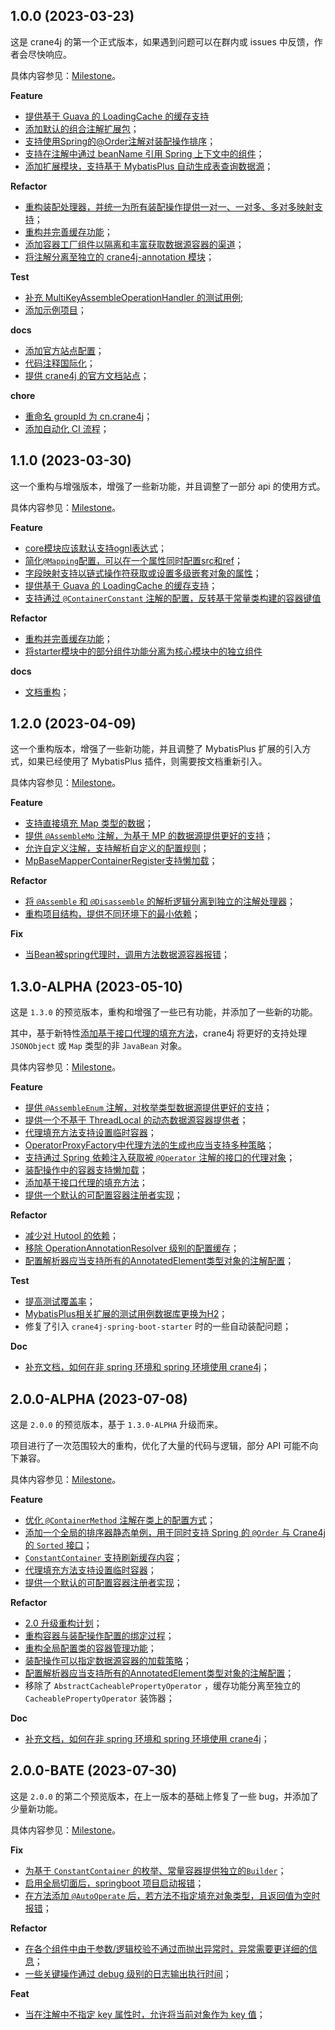 ## 1.0.0 (2023-03-23)

这是 crane4j 的第一个正式版本，如果遇到问题可以在群内或 issues 中反馈，作者会尽快响应。

具体内容参见：[Milestone](https://github.com/opengoofy/crane4j/milestone/1)。

**Feature**

- [提供基于 Guava 的 LoadingCache 的缓存支持](https://github.com/opengoofy/crane4j/issues/24)
- [添加默认的组合注解扩展包](https://github.com/opengoofy/crane4j/issues/20)；
- [支持使用Spring的@Order注解对装配操作排序](https://github.com/opengoofy/crane4j/issues/17)；
- [支持在注解中通过 beanName 引用 Spring 上下文中的组件](https://github.com/opengoofy/crane4j/issues/14)；
- [添加扩展模块，支持基于 MybatisPlus 自动生成表查询数据源](https://github.com/opengoofy/crane4j/issues/8)；

**Refactor**

- [重构装配处理器，并统一为所有装配操作提供一对一、一对多、多对多映射支持](https://github.com/opengoofy/crane4j/issues/25)；
- [重构并完善缓存功能](https://github.com/opengoofy/crane4j/issues/23)；
- [添加容器工厂组件以隔离和丰富获取数据源容器的渠道](https://github.com/opengoofy/crane4j/issues/4)；
- [将注解分离至独立的 crane4j-annotation 模块](https://github.com/opengoofy/crane4j/issues/10)；

**Test**

- [补充 MultiKeyAssembleOperationHandler 的测试用例](https://github.com/opengoofy/crane4j/issues/1);
- [添加示例项目](https://github.com/opengoofy/crane4j/issues/15)；

**docs**

- [添加官方站点配置](https://github.com/opengoofy/crane4j/issues/18)；
- [代码注释国际化](https://github.com/opengoofy/crane4j/issues/13)；
- [提供 crane4j 的官方文档站点](https://github.com/opengoofy/crane4j/issues/2)；

**chore**

- [重命名 groupId 为 cn.crane4j](https://github.com/opengoofy/crane4j/issues/9)；
- [添加自动化 CI 流程](https://github.com/opengoofy/crane4j/issues/12)；

## 1.1.0 (2023-03-30)

这一个重构与增强版本，增强了一些新功能，并且调整了一部分 api 的使用方式。

具体内容参见：[Milestone](https://github.com/opengoofy/crane4j/milestone/2)。

**Feature**

- [core模块应该默认支持ognl表达式](https://github.com/opengoofy/crane4j/issues/24)；
- [简化`@Mapping`配置，可以在一个属性同时配置src和ref](https://github.com/opengoofy/crane4j/issues/30)；
- [字段映射支持以链式操作符获取或设置多级嵌套对象的属性](https://github.com/opengoofy/crane4j/issues/27)；
- [提供基于 Guava 的 LoadingCache 的缓存支持](https://github.com/opengoofy/crane4j/issues/24)；
- [支持通过 `@ContainerConstant` 注解的配置，反转基于常量类构建的容器键值](https://github.com/opengoofy/crane4j/issues/33)

**Refactor**

- [重构并完善缓存功能](https://github.com/opengoofy/crane4j/issues/23)；
- [将starter模块中的部分组件功能分离为核心模块中的独立组件](https://github.com/opengoofy/crane4j/issues/28)

**docs**

- [文档重构](https://github.com/opengoofy/crane4j/issues/31)；

## 1.2.0 (2023-04-09)

这一个重构版本，增强了一些新功能，并且调整了 MybatisPlus 扩展的引入方式，如果已经使用了 MybatisPlus 插件，则需要按文档重新引入。

具体内容参见：[Milestone](https://github.com/opengoofy/crane4j/milestone/3)。

**Feature**

- [支持直接填充 Map 类型的数据](https://github.com/opengoofy/crane4j/issues/21)；
- [提供 `@AssembleMp` 注解，为基于 MP 的数据源提供更好的支持](https://github.com/opengoofy/crane4j/issues/36)；
- [允许自定义注解，支持解析自定义的配置规则](https://github.com/opengoofy/crane4j/issues/22)；
- [MpBaseMapperContainerRegister支持懒加载](https://github.com/opengoofy/crane4j/issues/37)；

**Refactor**

- [将 `@Assemble` 和 `@Disassemble` 的解析逻辑分离到独立的注解处理器](https://github.com/opengoofy/crane4j/issues/39)；
- [重构项目结构，提供不同环境下的最小依赖](https://github.com/opengoofy/crane4j/issues/28)；

**Fix**

- [当Bean被spring代理时，调用方法数据源容器报错](https://github.com/opengoofy/crane4j/issues/38)；

## 1.3.0-ALPHA (2023-05-10)

这是 `1.3.0` 的预览版本，重构和增强了一些已有功能，并添加了一些新的功能。

其中，基于新特性[添加基于接口代理的填充方法](https://github.com/opengoofy/crane4j/issues/44)，crane4j 将更好的支持处理 `JSONObject` 或 `Map` 类型的非 `JavaBean`  对象。

具体内容参见：[Milestone](https://github.com/opengoofy/crane4j/milestone/4)。

**Feature**

- [提供 `@AssembleEnum` 注解，对枚举类型数据源提供更好的支持](https://github.com/opengoofy/crane4j/issues/35)；
- [提供一个不基于 ThreadLocal 的动态数据源容器提供者](https://github.com/opengoofy/crane4j/issues/61)；
- [代理填充方法支持设置临时容器](https://github.com/opengoofy/crane4j/issues/49)；
- [OperatorProxyFactory中代理方法的生成也应当支持多种策略](https://github.com/opengoofy/crane4j/issues/55)；
- [支持通过 Spring 依赖注入获取被 `@Operator` 注解的接口的代理对象](https://github.com/opengoofy/crane4j/issues/48)；
- [装配操作中的容器支持懒加载](https://github.com/opengoofy/crane4j/issues/50)；
- [添加基于接口代理的填充方法](https://github.com/opengoofy/crane4j/issues/44)；
- [提供一个默认的可配置容器注册者实现](https://github.com/opengoofy/crane4j/issues/41)；

**Refactor**

- [减少对 Hutool 的依赖](https://github.com/opengoofy/crane4j/issues/70)；
- [移除 OperationAnnotationResolver 级别的配置缓存](https://github.com/opengoofy/crane4j/issues/59)；
- [配置解析器应当支持所有的AnnotatedElement类型对象的注解配置](https://github.com/opengoofy/crane4j/issues/45)；

**Test**

- [提高测试覆盖率](https://github.com/opengoofy/crane4j/issues/67)；
- [MybatisPlus相关扩展的测试用例数据库更换为H2](https://github.com/opengoofy/crane4j/issues/72)；
- 修复了引入 `crane4j-spring-boot-starter` 时的一些自动装配问题；

**Doc**

- [补充文档，如何在非 spring 环境和 spring 环境使用 crane4j](https://github.com/opengoofy/crane4j/issues/34)；

## 2.0.0-ALPHA (2023-07-08)

这是 `2.0.0` 的预览版本，基于 `1.3.0-ALPHA` 升级而来。

项目进行了一次范围较大的重构，优化了大量的代码与逻辑，部分 API 可能不向下兼容。

具体内容参见：[Milestone](https://github.com/opengoofy/crane4j/milestone/4)。

**Feature**

- [优化 `@ContainerMethod` 注解在类上的配置方式](https://github.com/opengoofy/crane4j/issues/97)；
- [添加一个全局的排序器静态单例，用于同时支持 Spring 的 `@Order` 与 Crane4j 的 `Sorted` 接口](https://github.com/opengoofy/crane4j/issues/84)；
- [`ConstantContainer` 支持刷新缓存内容](https://github.com/opengoofy/crane4j/issues/76)；
- [代理填充方法支持设置临时容器](https://github.com/opengoofy/crane4j/issues/49)；
- [提供一个默认的可配置容器注册者实现](https://github.com/opengoofy/crane4j/issues/41)；

**Refactor**

- [2.0 升级重构计划](https://github.com/opengoofy/crane4j/issues/86)；
- [重构容器与装配操作配置的绑定过程](https://github.com/opengoofy/crane4j/issues/85)；
- [重构全局配置类的容器管理功能](https://github.com/opengoofy/crane4j/issues/81)；
- [装配操作可以指定数据源容器的加载策略](https://github.com/opengoofy/crane4j/issues/63)；
- [配置解析器应当支持所有的AnnotatedElement类型对象的注解配置](https://github.com/opengoofy/crane4j/issues/45)；
- 移除了 `AbstractCacheablePropertyOperator` ，缓存功能分离至独立的 `CacheablePropertyOperator` 装饰器；

**Doc**

- [补充文档，如何在非 spring 环境和 spring 环境使用 crane4j](https://github.com/opengoofy/crane4j/issues/34)；

## 2.0.0-BATE (2023-07-30)

这是 `2.0.0` 的第二个预览版本，在上一版本的基础上修复了一些 bug，并添加了少量新功能。

具体内容参见：[Milestone](https://github.com/opengoofy/crane4j/milestone/4)。

**Fix**

- [为基于 `ConstantContainer` 的枚举、常量容器提供独立的`Builder`](https://github.com/opengoofy/crane4j/issues/77)；
- [启用全局切面后，springboot 项目启动报错](https://github.com/opengoofy/crane4j/issues/113)；
- [在方法添加 `@AutoOperate` 后，若方法不指定填充对象类型，且返回值为空时报错](https://github.com/opengoofy/crane4j/issues/114)；

**Refactor**

- [在各个组件中由于参数/逻辑校验不通过而抛出异常时，异常需要更详细的信息](https://github.com/opengoofy/crane4j/issues/116)；
- [一些关键操作通过 debug 级别的日志输出执行时间](https://github.com/opengoofy/crane4j/issues/107)；

**Feat**

- [当在注解中不指定 key 属性时，允许将当前对象作为 key 值](https://github.com/opengoofy/crane4j/issues/100)；
